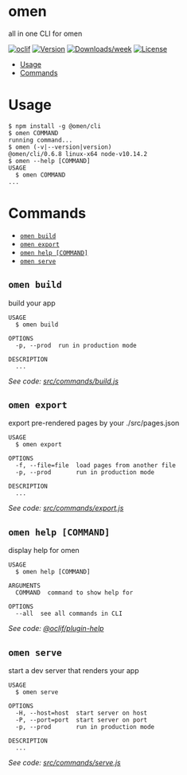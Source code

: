 omen
====

all in one CLI for omen

[![oclif](https://img.shields.io/badge/cli-oclif-brightgreen.svg)](https://oclif.io)
[![Version](https://img.shields.io/npm/v/@omen/cli.svg)](https://npmjs.org/package/@omen/cli)
[![Downloads/week](https://img.shields.io/npm/dw/@omen/cli.svg)](https://npmjs.org/package/omen)
[![License](https://img.shields.io/npm/l/@omen/cli.svg)](https://github.com/commit-intl/omen/blob/master/package.json)

<!-- toc -->
* [Usage](#usage)
* [Commands](#commands)
<!-- tocstop -->
# Usage
<!-- usage -->
```sh-session
$ npm install -g @omen/cli
$ omen COMMAND
running command...
$ omen (-v|--version|version)
@omen/cli/0.6.8 linux-x64 node-v10.14.2
$ omen --help [COMMAND]
USAGE
  $ omen COMMAND
...
```
<!-- usagestop -->
# Commands
<!-- commands -->
* [`omen build`](#omen-build)
* [`omen export`](#omen-export)
* [`omen help [COMMAND]`](#omen-help-command)
* [`omen serve`](#omen-serve)

## `omen build`

build your app

```
USAGE
  $ omen build

OPTIONS
  -p, --prod  run in production mode

DESCRIPTION
  ...
```

_See code: [src/commands/build.js](https://github.com/commit-intl/omen/blob/v0.6.8/src/commands/build.js)_

## `omen export`

export pre-rendered pages by your ./src/pages.json

```
USAGE
  $ omen export

OPTIONS
  -f, --file=file  load pages from another file
  -p, --prod       run in production mode

DESCRIPTION
  ...
```

_See code: [src/commands/export.js](https://github.com/commit-intl/omen/blob/v0.6.8/src/commands/export.js)_

## `omen help [COMMAND]`

display help for omen

```
USAGE
  $ omen help [COMMAND]

ARGUMENTS
  COMMAND  command to show help for

OPTIONS
  --all  see all commands in CLI
```

_See code: [@oclif/plugin-help](https://github.com/oclif/plugin-help/blob/v2.1.4/src/commands/help.ts)_

## `omen serve`

start a dev server that renders your app

```
USAGE
  $ omen serve

OPTIONS
  -H, --host=host  start server on host
  -P, --port=port  start server on port
  -p, --prod       run in production mode

DESCRIPTION
  ...
```

_See code: [src/commands/serve.js](https://github.com/commit-intl/omen/blob/v0.6.8/src/commands/serve.js)_
<!-- commandsstop -->
